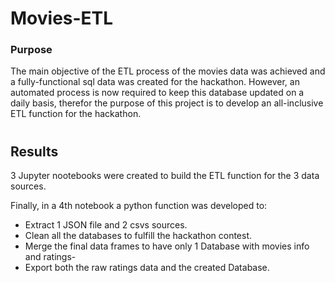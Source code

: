 # **Movies-ETL**

### **Purpose**
The main objective of the ETL process of the movies data was achieved and a fully-functional sql data was created for the hackathon.
However, an automated process is now required to keep this database updated on a daily basis, therefor the purpose of this project is to develop an all-inclusive ETL function for the hackathon.

#

## **Results**
3 Jupyter nootebooks were created to build the ETL function for the 3 data sources. 

Finally, in a 4th notebook a python function was developed to:
* Extract 1 JSON file and 2 csvs sources.
* Clean all the databases to fulfill the hackathon contest.
* Merge the final data frames to have only 1 Database with movies info and ratings-
* Export both the raw ratings data and the created Database.